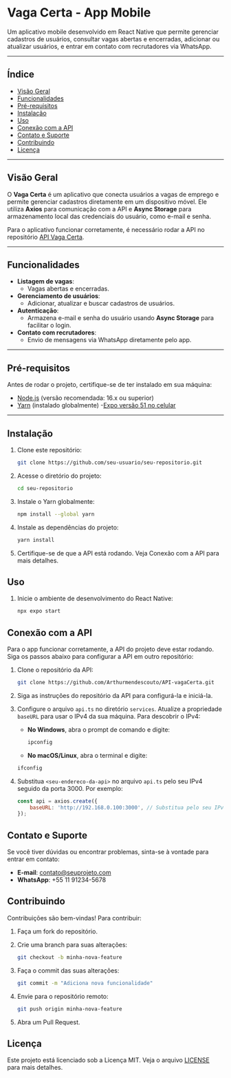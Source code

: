 # **Vaga Certa - App Mobile**

Um aplicativo mobile desenvolvido em React Native que permite gerenciar cadastros de usuários, consultar vagas abertas e encerradas, adicionar ou atualizar usuários, e entrar em contato com recrutadores via WhatsApp.

---

## **Índice**

- [Visão Geral](#visão-geral)
- [Funcionalidades](#funcionalidades)
- [Pré-requisitos](#pré-requisitos)
- [Instalação](#instalação)
- [Uso](#uso)
- [Conexão com a API](#conexão-com-a-api)
- [Contato e Suporte](#contato-e-suporte)
- [Contribuindo](#contribuindo)
- [Licença](#licença)

---

## **Visão Geral**

O **Vaga Certa** é um aplicativo que conecta usuários a vagas de emprego e permite gerenciar cadastros diretamente em um dispositivo móvel. Ele utiliza **Axios** para comunicação com a API e **Async Storage** para armazenamento local das credenciais do usuário, como e-mail e senha.

Para o aplicativo funcionar corretamente, é necessário rodar a API no repositório [API Vaga Certa](https://github.com/Arthurmendescouto/API-vagaCerta).

---

## **Funcionalidades**

- **Listagem de vagas**:
  - Vagas abertas e encerradas.
- **Gerenciamento de usuários**:
  - Adicionar, atualizar e buscar cadastros de usuários.
- **Autenticação**:
  - Armazena e-mail e senha do usuário usando **Async Storage** para facilitar o login.
- **Contato com recrutadores**:
  - Envio de mensagens via WhatsApp diretamente pelo app.

---

## **Pré-requisitos**

Antes de rodar o projeto, certifique-se de ter instalado em sua máquina:

- [Node.js](https://nodejs.org/) (versão recomendada: 16.x ou superior)
- [Yarn](https://yarnpkg.com/) (instalado globalmente)
-[Expo versão 51 no celular](https://expo.dev/go?sdkVersion=51&platform=android&device=true )
---

## **Instalação**

1. Clone este repositório:
   ```bash
   git clone https://github.com/seu-usuario/seu-repositorio.git

2. Acesse o diretório do projeto:
   ```bash
   cd seu-repositorio

3. Instale o Yarn globalmente:
   ```bash
   npm install --global yarn

4. Instale as dependências do projeto:
   ```bash
   yarn install

5. Certifique-se de que a API está rodando. Veja Conexão com a API para mais detalhes.

## **Uso**

1. Inicie o ambiente de desenvolvimento do React Native:
   ```bash
   npx expo start

## **Conexão com a API**

Para o app funcionar corretamente, a API do projeto deve estar rodando. Siga os passos abaixo para configurar a API em outro repositório:

1. Clone o repositório da API:
   ```bash
   git clone https://github.com/Arthurmendescouto/API-vagaCerta.git

2. Siga as instruções do repositório da API para configurá-la e iniciá-la.

3. Configure o arquivo `api.ts` no diretório `services`. Atualize a propriedade `baseURL` para usar o IPv4 da sua máquina. Para descobrir o IPv4:

   - **No Windows**, abra o prompt de comando e digite:
     ```bash
     ipconfig
     ```
    - **No macOS/Linux**, abra o terminal e digite:
    ```bash
    ifconfig

4. Substitua `<seu-endereco-da-api>` no arquivo `api.ts` pelo seu IPv4 seguido da porta 3000. Por exemplo:

   ```javascript
   const api = axios.create({
       baseURL: 'http://192.168.0.100:3000', // Substitua pelo seu IPv4
   });

## **Contato e Suporte**

Se você tiver dúvidas ou encontrar problemas, sinta-se à vontade para entrar em contato:

- **E-mail**: [contato@seuprojeto.com](mailto:contato@seuprojeto.com)
- **WhatsApp**: +55 11 91234-5678

## **Contribuindo**

Contribuições são bem-vindas! Para contribuir:

1. Faça um fork do repositório.

2. Crie uma branch para suas alterações:
   ```bash
   git checkout -b minha-nova-feature

3. Faça o commit das suas alterações:
   ```bash
   git commit -m "Adiciona nova funcionalidade"

4. Envie para o repositório remoto:
   ```bash
   git push origin minha-nova-feature

5. Abra um Pull Request.

## **Licença**

Este projeto está licenciado sob a Licença MIT. Veja o arquivo [LICENSE](./LICENSE) para mais detalhes.
